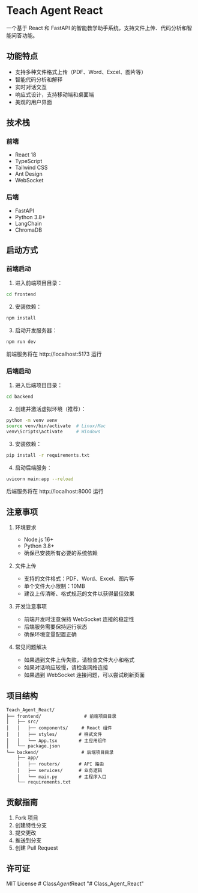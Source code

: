 # Teach Agent React

一个基于 React 和 FastAPI 的智能教学助手系统，支持文件上传、代码分析和智能问答功能。

## 功能特点

- 支持多种文件格式上传（PDF、Word、Excel、图片等）
- 智能代码分析和解释
- 实时对话交互
- 响应式设计，支持移动端和桌面端
- 美观的用户界面

## 技术栈

### 前端
- React 18
- TypeScript
- Tailwind CSS
- Ant Design
- WebSocket

### 后端
- FastAPI
- Python 3.8+
- LangChain
- ChromaDB

## 启动方式

### 前端启动

1. 进入前端项目目录：
```bash
cd frontend
```

2. 安装依赖：
```bash
npm install
```

3. 启动开发服务器：
```bash
npm run dev
```

前端服务将在 http://localhost:5173 运行

### 后端启动

1. 进入后端项目目录：
```bash
cd backend
```

2. 创建并激活虚拟环境（推荐）：
```bash
python -m venv venv
source venv/bin/activate  # Linux/Mac
venv\Scripts\activate     # Windows
```

3. 安装依赖：
```bash
pip install -r requirements.txt
```

4. 启动后端服务：
```bash
uvicorn main:app --reload
```

后端服务将在 http://localhost:8000 运行

## 注意事项

1. 环境要求
   - Node.js 16+
   - Python 3.8+
   - 确保已安装所有必要的系统依赖

2. 文件上传
   - 支持的文件格式：PDF、Word、Excel、图片等
   - 单个文件大小限制：10MB
   - 建议上传清晰、格式规范的文件以获得最佳效果

3. 开发注意事项
   - 前端开发时注意保持 WebSocket 连接的稳定性
   - 后端服务需要保持运行状态
   - 确保环境变量配置正确

4. 常见问题解决
   - 如果遇到文件上传失败，请检查文件大小和格式
   - 如果对话响应较慢，请检查网络连接
   - 如果遇到 WebSocket 连接问题，可以尝试刷新页面

## 项目结构

```
Teach_Agent_React/
├── frontend/                # 前端项目目录
│   ├── src/
│   │   ├── components/     # React 组件
│   │   ├── styles/        # 样式文件
│   │   └── App.tsx        # 主应用组件
│   └── package.json
└── backend/                # 后端项目目录
    ├── app/
    │   ├── routers/       # API 路由
    │   ├── services/      # 业务逻辑
    │   └── main.py        # 主程序入口
    └── requirements.txt
```

## 贡献指南

1. Fork 项目
2. 创建特性分支
3. 提交更改
4. 推送到分支
5. 创建 Pull Request

## 许可证

MIT License #   C l a s s _ A g e n t _ R e a c t  
 "# Class_Agent_React" 
